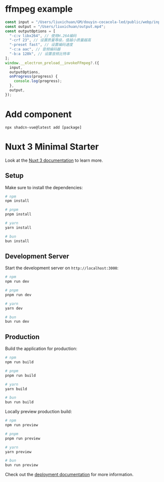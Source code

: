 # ffmpeg example

```javascript
const input = "/Users/liuxichuan/GM/douyin-cocacola-led/public/webp/input.webm";
const output = "/Users/liuxichuan/output.mp4";
const outputOptions = [
  "-c:v libx264", // 使用H.264编码
  "-crf 23", // 设置质量等级，值越小质量越高
  "-preset fast", // 设置编码速度
  "-c:a aac", // 音频编码器
  "-b:a 128k", // 设置音频比特率
];
window.__electron_preload__invokeFFmpeg?.({
  input,
  outputOptions,
  onProgress(progress) {
    console.log(progress);
  },
  output,
});
```

# Add component

```
npx shadcn-vue@latest add [package]
```

# Nuxt 3 Minimal Starter

Look at the [Nuxt 3 documentation](https://nuxt.com/docs/getting-started/introduction) to learn more.

## Setup

Make sure to install the dependencies:

```bash
# npm
npm install

# pnpm
pnpm install

# yarn
yarn install

# bun
bun install
```

## Development Server

Start the development server on `http://localhost:3000`:

```bash
# npm
npm run dev

# pnpm
pnpm run dev

# yarn
yarn dev

# bun
bun run dev
```

## Production

Build the application for production:

```bash
# npm
npm run build

# pnpm
pnpm run build

# yarn
yarn build

# bun
bun run build
```

Locally preview production build:

```bash
# npm
npm run preview

# pnpm
pnpm run preview

# yarn
yarn preview

# bun
bun run preview
```

Check out the [deployment documentation](https://nuxt.com/docs/getting-started/deployment) for more information.
